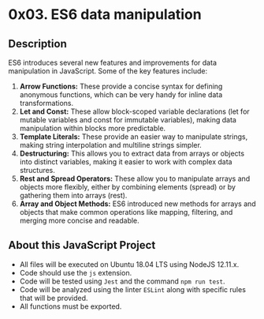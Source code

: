 # 0x03. ES6 data manipulation

## Description

ES6 introduces several new features and improvements for data manipulation in JavaScript. Some of the key features include:

1. **Arrow Functions:** These provide a concise syntax for defining anonymous functions, which can be very handy for inline data transformations.
2. **Let and Const:** These allow block-scoped variable declarations (let for mutable variables and const for immutable variables), making data manipulation within blocks more predictable.
3. **Template Literals:** These provide an easier way to manipulate strings, making string interpolation and multiline strings simpler.
4. **Destructuring:** This allows you to extract data from arrays or objects into distinct variables, making it easier to work with complex data structures.
5. **Rest and Spread Operators:** These allow you to manipulate arrays and objects more flexibly, either by combining elements (spread) or by gathering them into arrays (rest).
6. **Array and Object Methods:** ES6 introduced new methods for arrays and objects that make common operations like mapping, filtering, and merging more concise and readable.
 
## About this JavaScript Project

- All files will be executed on Ubuntu 18.04 LTS using NodeJS 12.11.x.
- Code should use the `js` extension.
- Code will be tested using `Jest` and the command `npm run test`.
- Code will be analyzed using the linter `ESLint` along with specific rules that will be provided.
- All functions must be exported.
